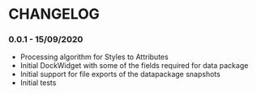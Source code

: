 # CHANGELOG

### 0.0.1 - 15/09/2020
* Processing algorithm for Styles to Attributes
* Initial DockWidget with some of the fields required for data package
* Initial support for file exports of the datapackage snapshots
* Initial tests
